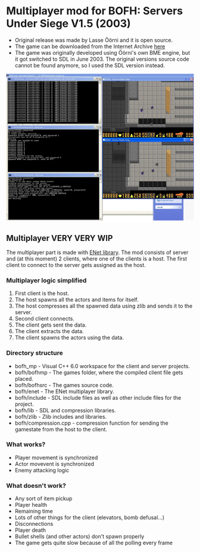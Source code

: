 # Multiplayer mod for BOFH: Servers Under Siege V1.5 (2003)
- Original release was made by Lasse Öörni and it is open source.
- The game can be downloaded from the Internet Archive [here](https://web.archive.org/web/20030625171044/http://www.student.oulu.fi:80/~loorni/software.htm)
- The game was originally developed using Öörni's own BME engine, but it got switched to SDL in June 2003. The original versions source code cannot be found anymore, so I used the SDL version instead.

![preview](bofh.png)



## Multiplayer VERY VERY WIP
The multiplayer part is made with [ENet library](http://enet.bespin.org/). 
The mod consists of server and (at this moment) 2 clients, where one of the clients is a host. 
The first client to connect to the server gets assigned as the host.

### Multiplayer logic simplified

1. First client is the host.
2. The host spawns all the actors and items for itself.
3. The host compresses all the spawned data using zlib and sends it to the server.
4. Second client connects.
5. The client gets sent the data.
6. The client extracts the data.
7. The client spawns the actors using the data.

### Directory structure

- bofh_mp               - Visual C++ 6.0 workspace for the client and server projects.
- bofh/bofhmp           - The games folder, where the compiled client file gets placed.
- bofh/bofhsrc          - The games source code.
- bofh/enet             - The ENet multiplayer library.
- bofh/include          - SDL include files as well as other include files for the project.
- bofh/lib              - SDL and compression libraries.
- bofh/zlib             - Zlib includes and libraries.
- bofh/compression.cpp  - compression function for sending the gamestate from the host to the client.

### What works?

- Player movement is synchronized
- Actor movevent is synchronized
- Enemy attacking logic

### What doesn't work?

- Any sort of item pickup
- Player health
- Remaining time
- Lots of other things for the client (elevators, bomb defusal...)
- Disconnections
- Player death
- Bullet shells (and other actors) don't spawn properly
- The game gets quite slow because of all the polling every frame
